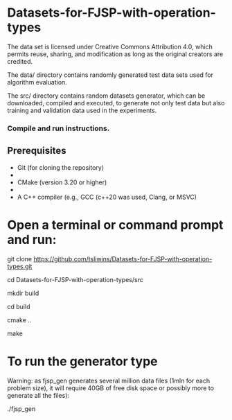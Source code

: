 # Datasets-for-FJSP-with-operation-types

The data set is licensed under Creative Commons Attribution 4.0, which permits reuse, sharing, and modification as long as the original creators are credited.

The data/ directory contains randomly generated test data sets used for algorithm evaluation.

The src/ directory contains random datasets generator, which can be downloaded, compiled and executed, to generate not only test data but also training and validation data used in the experiments.

### Compile and run instructions.
 
## Prerequisites

- Git (for cloning the repository)
- 
- CMake (version 3.20 or higher)
- 
- A C++ compiler (e.g., GCC (c++20 was used, Clang, or MSVC)

# Open a terminal or command prompt and run:

git clone https://github.com/tsliwins/Datasets-for-FJSP-with-operation-types.git

cd Datasets-for-FJSP-with-operation-types/src

mkdir build

cd build

cmake ..

make

# To run the generator type
Warning: as fjsp_gen generates several million data files (1mln for each problem size), it will require 40GB of free disk space or possibly more to generate all the files):

./fjsp_gen


   
